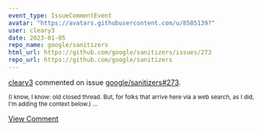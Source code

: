 ```yaml
---
event_type: IssueCommentEvent
avatar: "https://avatars.githubusercontent.com/u/8585139?"
user: cleary3
date: 2023-01-05
repo_name: google/sanitizers
html_url: https://github.com/google/sanitizers/issues/273
repo_url: https://github.com/google/sanitizers
---
```


<a href='https://github.com/cleary3' target='_blank'>cleary3</a> commented on issue <a href='https://github.com/google/sanitizers/issues/273' target='_blank'>google/sanitizers#273</a>.

<small>(I know, I know: old closed thread. But, for folks that arrive here via a web search, as I did, I'm adding the context below.)...</small>

<a href='https://github.com/google/sanitizers/issues/273' target='_blank'>View Comment</a>